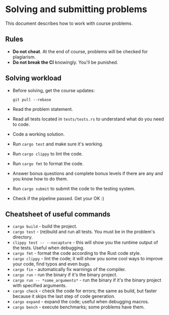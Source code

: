 # Solving and submitting problems

This document describes how to work with course problems.

## Rules

- **Do not cheat**. At the end of course, problems will be checked for plagiarism.
- **Do not break the CI** knowingly. You'll be punished.

## Solving workload

- Before solving, get the course updates:

  ```shell
  git pull --rebase
  ```

- Read the problem statement.
- Read all tests located in `tests/tests.rs` to understand what do you need to code.
- Code a working solution.
- Run `cargo test` and make sure it's working.
- Run `cargo clippy` to lint the code.
- Run `cargo fmt` to format the code.
- Answer bonus questions and complete bonus levels if there are any and you know how to do them.
- Run `cargo submit` to submit the code to the testing system.
- Check if the pipeline passed. Get your OK :)

## Cheatsheet of useful commands

- `cargo build` - build the project.
- `cargo test` - (re)build and run all tests. You must be in the problem's directory.
- `clippy test -- --nocapture` - this will show you the runtime output of the tests. Useful when debugging.
- `cargo fmt` - format the code according to the Rust code style.
- `cargo clippy` - lint the code; it will show you some cool ways to improve your code, find typos and even bugs.
- `cargo fix` - automatically fix warnings of the compiler.
- `cargo run` - run the binary if it's the binary project.
- `cargo run -- *some_arguments*` - run the binary if it's the binary project with specified arguments.
- `cargo check` - check the code for errors; the same as build, but faster because it skips the last step of code generation.
- `cargo expand` - expand the code; useful when debugging macros.
- `cargo bench` - execute benchmarks; some problems have them.
